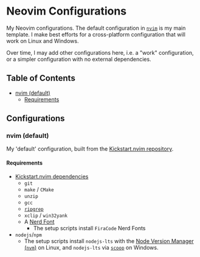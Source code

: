 # Neovim Configurations <!-- omit in toc -->

My Neovim configurations. The default configuration in [`nvim`](./nvim/) is my main template. I make best efforts for a cross-platform configuration that will work on Linux and Windows.

Over time, I may add other configurations here, i.e. a "work" configuration, or a simpler configuration with no external dependencies.

## Table of Contents <!-- omit in toc -->

- [nvim (default)](#nvim-default)
  - [Requirements](#requirements)

## Configurations <!-- omit in toc -->

### nvim (default)

My 'default' configuration, built from the [Kickstart.nvim repository](https://github.com/nvim-lua/kickstart.nvim).

#### Requirements

- [Kickstart.nvim dependencies](https://github.com/nvim-lua/kickstart.nvim?tab=readme-ov-file#install-external-dependencies)
  - `git`
  - `make` / `CMake`
  - `unzip`
  - `gcc`
  - [`ripgrep`](https://github.com/BurntSushi/ripgrep#installation)
  - `xclip` / `win32yank`
  - A [Nerd Font](https://www.nerdfonts.com/)
    - The setup scripts install `FiraCode` Nerd Fonts
- `nodejs`/`npm`
  - The setup scripts install `nodejs-lts` with the [Node Version Manager (`nvm`)](https://github.com/nvm-sh/nvm) on Linux, and `nodejs-lts` via [`scoop`](https://scoop.sh) on Windows.
